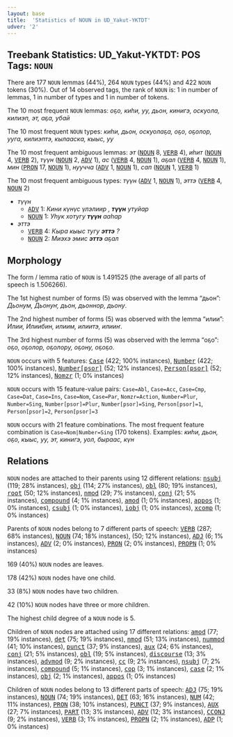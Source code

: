 ```yaml
---
layout: base
title:  'Statistics of NOUN in UD_Yakut-YKTDT'
udver: '2'
---
```


## Treebank Statistics: UD_Yakut-YKTDT: POS Tags: `NOUN`

There are 177 `NOUN` lemmas (44%), 264 `NOUN` types (44%) and 422 `NOUN` tokens (30%).
Out of 14 observed tags, the rank of `NOUN` is: 1 in number of lemmas, 1 in number of types and 1 in number of tokens.

The 10 most frequent `NOUN` lemmas: <em>оҕо, киһи, уу, дьон, кинигэ, оскуола, килиэп, эт, аҕа, убай</em>

The 10 most frequent `NOUN` types:  <em>киһи, дьон, оскуолаҕа, оҕо, оҕолор, ууга, килиэптэ, кылааска, кыыс, уу</em>

The 10 most frequent ambiguous lemmas: <em>эт</em> (<tt><a href="sah_yktdt-pos-NOUN.html">NOUN</a></tt> 8, <tt><a href="sah_yktdt-pos-VERB.html">VERB</a></tt> 4), <em>иһит</em> (<tt><a href="sah_yktdt-pos-NOUN.html">NOUN</a></tt> 4, <tt><a href="sah_yktdt-pos-VERB.html">VERB</a></tt> 2), <em>түүн</em> (<tt><a href="sah_yktdt-pos-NOUN.html">NOUN</a></tt> 2, <tt><a href="sah_yktdt-pos-ADV.html">ADV</a></tt> 1), <em>ас</em> (<tt><a href="sah_yktdt-pos-VERB.html">VERB</a></tt> 4, <tt><a href="sah_yktdt-pos-NOUN.html">NOUN</a></tt> 1), <em>аҕал</em> (<tt><a href="sah_yktdt-pos-VERB.html">VERB</a></tt> 4, <tt><a href="sah_yktdt-pos-NOUN.html">NOUN</a></tt> 1), <em>мин</em> (<tt><a href="sah_yktdt-pos-PRON.html">PRON</a></tt> 17, <tt><a href="sah_yktdt-pos-NOUN.html">NOUN</a></tt> 1), <em>нуучча</em> (<tt><a href="sah_yktdt-pos-ADV.html">ADV</a></tt> 1, <tt><a href="sah_yktdt-pos-NOUN.html">NOUN</a></tt> 1), <em>сап</em> (<tt><a href="sah_yktdt-pos-NOUN.html">NOUN</a></tt> 1, <tt><a href="sah_yktdt-pos-VERB.html">VERB</a></tt> 1)

The 10 most frequent ambiguous types:  <em>түүн</em> (<tt><a href="sah_yktdt-pos-ADV.html">ADV</a></tt> 1, <tt><a href="sah_yktdt-pos-NOUN.html">NOUN</a></tt> 1), <em>эттэ</em> (<tt><a href="sah_yktdt-pos-VERB.html">VERB</a></tt> 4, <tt><a href="sah_yktdt-pos-NOUN.html">NOUN</a></tt> 2)


* <em>түүн</em>
  * <tt><a href="sah_yktdt-pos-ADV.html">ADV</a></tt> 1: <em>Кини күнүс үлэлиир , <b>түүн</b> утуйар</em>
  * <tt><a href="sah_yktdt-pos-NOUN.html">NOUN</a></tt> 1: <em>Уһук хотугу <b>түүн</b> ааһар</em>
* <em>эттэ</em>
  * <tt><a href="sah_yktdt-pos-VERB.html">VERB</a></tt> 4: <em>Кыра кыыс тугу <b>эттэ</b> ?</em>
  * <tt><a href="sah_yktdt-pos-NOUN.html">NOUN</a></tt> 2: <em>Миэхэ эмис <b>эттэ</b> аҕал</em>

## Morphology

The form / lemma ratio of `NOUN` is 1.491525 (the average of all parts of speech is 1.506266).

The 1st highest number of forms (5) was observed with the lemma “дьон”: <em>Дьонум, Дьонуҥ, дьон, дьоннор, дьону</em>.

The 2nd highest number of forms (5) was observed with the lemma “илии”: <em>Илии, Илиибин, илиим, илиитэ, илииҥ</em>.

The 3rd highest number of forms (5) was observed with the lemma “оҕо”: <em>оҕо, оҕолор, оҕолору, оҕону, оҕоҕо</em>.

`NOUN` occurs with 5 features: <tt><a href="sah_yktdt-feat-Case.html">Case</a></tt> (422; 100% instances), <tt><a href="sah_yktdt-feat-Number.html">Number</a></tt> (422; 100% instances), <tt><a href="sah_yktdt-feat-Number-psor.html">Number[psor]</a></tt> (52; 12% instances), <tt><a href="sah_yktdt-feat-Person-psor.html">Person[psor]</a></tt> (52; 12% instances), <tt><a href="sah_yktdt-feat-Nomzr.html">Nomzr</a></tt> (1; 0% instances)

`NOUN` occurs with 15 feature-value pairs: `Case=Abl`, `Case=Acc`, `Case=Cmp`, `Case=Dat`, `Case=Ins`, `Case=Nom`, `Case=Par`, `Nomzr=Action`, `Number=Plur`, `Number=Sing`, `Number[psor]=Plur`, `Number[psor]=Sing`, `Person[psor]=1`, `Person[psor]=2`, `Person[psor]=3`

`NOUN` occurs with 21 feature combinations.
The most frequent feature combination is `Case=Nom|Number=Sing` (170 tokens).
Examples: <em>киһи, дьон, оҕо, кыыс, уу, эт, кинигэ, уол, быраас, күн</em>


## Relations

`NOUN` nodes are attached to their parents using 12 different relations: <tt><a href="sah_yktdt-dep-nsubj.html">nsubj</a></tt> (119; 28% instances), <tt><a href="sah_yktdt-dep-obj.html">obj</a></tt> (114; 27% instances), <tt><a href="sah_yktdt-dep-obl.html">obl</a></tt> (80; 19% instances), <tt><a href="sah_yktdt-dep-root.html">root</a></tt> (50; 12% instances), <tt><a href="sah_yktdt-dep-nmod.html">nmod</a></tt> (29; 7% instances), <tt><a href="sah_yktdt-dep-conj.html">conj</a></tt> (21; 5% instances), <tt><a href="sah_yktdt-dep-compound.html">compound</a></tt> (4; 1% instances), <tt><a href="sah_yktdt-dep-amod.html">amod</a></tt> (1; 0% instances), <tt><a href="sah_yktdt-dep-appos.html">appos</a></tt> (1; 0% instances), <tt><a href="sah_yktdt-dep-csubj.html">csubj</a></tt> (1; 0% instances), <tt><a href="sah_yktdt-dep-iobj.html">iobj</a></tt> (1; 0% instances), <tt><a href="sah_yktdt-dep-xcomp.html">xcomp</a></tt> (1; 0% instances)

Parents of `NOUN` nodes belong to 7 different parts of speech: <tt><a href="sah_yktdt-pos-VERB.html">VERB</a></tt> (287; 68% instances), <tt><a href="sah_yktdt-pos-NOUN.html">NOUN</a></tt> (74; 18% instances),  (50; 12% instances), <tt><a href="sah_yktdt-pos-ADJ.html">ADJ</a></tt> (6; 1% instances), <tt><a href="sah_yktdt-pos-ADV.html">ADV</a></tt> (2; 0% instances), <tt><a href="sah_yktdt-pos-PRON.html">PRON</a></tt> (2; 0% instances), <tt><a href="sah_yktdt-pos-PROPN.html">PROPN</a></tt> (1; 0% instances)

169 (40%) `NOUN` nodes are leaves.

178 (42%) `NOUN` nodes have one child.

33 (8%) `NOUN` nodes have two children.

42 (10%) `NOUN` nodes have three or more children.

The highest child degree of a `NOUN` node is 5.

Children of `NOUN` nodes are attached using 17 different relations: <tt><a href="sah_yktdt-dep-amod.html">amod</a></tt> (77; 19% instances), <tt><a href="sah_yktdt-dep-det.html">det</a></tt> (75; 19% instances), <tt><a href="sah_yktdt-dep-nmod.html">nmod</a></tt> (51; 13% instances), <tt><a href="sah_yktdt-dep-nummod.html">nummod</a></tt> (41; 10% instances), <tt><a href="sah_yktdt-dep-punct.html">punct</a></tt> (37; 9% instances), <tt><a href="sah_yktdt-dep-aux.html">aux</a></tt> (24; 6% instances), <tt><a href="sah_yktdt-dep-conj.html">conj</a></tt> (21; 5% instances), <tt><a href="sah_yktdt-dep-obl.html">obl</a></tt> (19; 5% instances), <tt><a href="sah_yktdt-dep-discourse.html">discourse</a></tt> (13; 3% instances), <tt><a href="sah_yktdt-dep-advmod.html">advmod</a></tt> (9; 2% instances), <tt><a href="sah_yktdt-dep-cc.html">cc</a></tt> (9; 2% instances), <tt><a href="sah_yktdt-dep-nsubj.html">nsubj</a></tt> (7; 2% instances), <tt><a href="sah_yktdt-dep-compound.html">compound</a></tt> (5; 1% instances), <tt><a href="sah_yktdt-dep-cop.html">cop</a></tt> (3; 1% instances), <tt><a href="sah_yktdt-dep-case.html">case</a></tt> (2; 1% instances), <tt><a href="sah_yktdt-dep-obj.html">obj</a></tt> (2; 1% instances), <tt><a href="sah_yktdt-dep-appos.html">appos</a></tt> (1; 0% instances)

Children of `NOUN` nodes belong to 13 different parts of speech: <tt><a href="sah_yktdt-pos-ADJ.html">ADJ</a></tt> (75; 19% instances), <tt><a href="sah_yktdt-pos-NOUN.html">NOUN</a></tt> (74; 19% instances), <tt><a href="sah_yktdt-pos-DET.html">DET</a></tt> (63; 16% instances), <tt><a href="sah_yktdt-pos-NUM.html">NUM</a></tt> (42; 11% instances), <tt><a href="sah_yktdt-pos-PRON.html">PRON</a></tt> (38; 10% instances), <tt><a href="sah_yktdt-pos-PUNCT.html">PUNCT</a></tt> (37; 9% instances), <tt><a href="sah_yktdt-pos-AUX.html">AUX</a></tt> (27; 7% instances), <tt><a href="sah_yktdt-pos-PART.html">PART</a></tt> (13; 3% instances), <tt><a href="sah_yktdt-pos-ADV.html">ADV</a></tt> (12; 3% instances), <tt><a href="sah_yktdt-pos-CCONJ.html">CCONJ</a></tt> (9; 2% instances), <tt><a href="sah_yktdt-pos-VERB.html">VERB</a></tt> (3; 1% instances), <tt><a href="sah_yktdt-pos-PROPN.html">PROPN</a></tt> (2; 1% instances), <tt><a href="sah_yktdt-pos-ADP.html">ADP</a></tt> (1; 0% instances)

